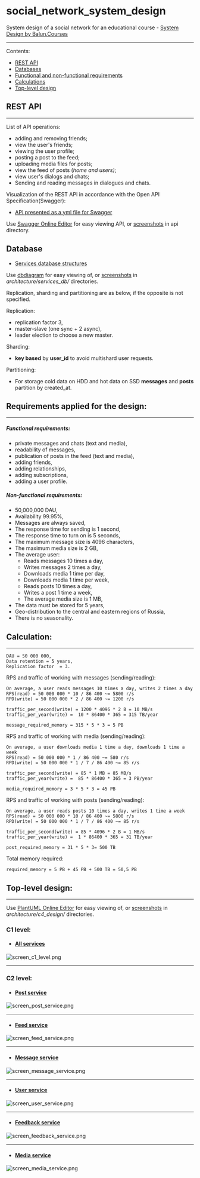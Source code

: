 # social_network_system_design
System design of a social network for an educational course -
[System Design by Balun.Courses](https://balun.courses/courses/system_design)

---

Contents:
- [REST API](#api) 
- [Databases](#db)
- [Functional and non-functional requirements](#req)
- [Calculations](#calc)
- [Top-level design](#design)

<a id="api"></a>
## REST API

---
List of API operations:
- adding and removing friends;
- view the user's friends;
- viewing the user profile;
- posting a post to the feed;
- uploading media files for posts;
- view the feed of posts (*home and users)*;
- view user's dialogs and chats;
- Sending and reading messages in dialogues and chats.

Visualization of the REST API in accordance with the Open API Specification(Swagger):
- [API presented as a yml file for Swagger](api/rest_api.yml)

Use [Swagger Online Editor](https://editor.swagger.io) for easy viewing API, 
or [screenshots](#api/) in api directory.

<a id="db"></a>
## Database
- [Services database structures](architecture/services_db)

Use [dbdiagram](https://dbdiagram.io/home ) for easy viewing
of, or [screenshots](architecture/services_db) in _architecture/services_db/_ directories.

Replication, sharding and partitioning are as below, 
if the opposite is not specified.

Replication:
- replication factor 3,
- master-slave (one sync + 2 async),
- leader election to choose a new master.

Sharding:
- **key based** by **user_id** to avoid multishard user requests.

Partitioning:

- For storage cold data on HDD and hot data on SSD **messages** and **posts** partition by created_at.

<a id="req"></a>
## Requirements applied for the design:

---
##### Functional requirements:
- private messages and chats (text and media),
- readability of messages,
- publication of posts in the feed (text and media),
- adding friends,
- adding relationships,
- adding subscriptions,
- adding a user profile.

##### Non-functional requirements:
- 50,000,000 DAU,
- Availability 99.95%,
- Messages are always saved,
- The response time for sending is 1 second,
- The response time to turn on is 5 seconds,
- The maximum message size is 4096 characters,
- The maximum media size is 2 GB,
- The average user:
  - Reads messages 10 times a day,
  - Writes messages 2 times a day,
  - Downloads media 1 time per day,
  - Downloads media 1 time per week,
  - Reads posts 10 times a day,
  - Writes a post 1 time a week,
  - The average media size is 1 MB,
- The data must be stored for 5 years,
- Geo-distribution to the central and eastern regions of Russia,
- There is no seasonality.

<a id="calc"></a>
## Calculation:

---
    DAU = 50 000 000,
    Data retention = 5 years,
    Replication factor  = 3.

RPS and traffic of working with messages (sending/reading):

    On average, a user reads messages 10 times a day, writes 2 times a day
    RPS(read) = 50 000 000 * 10 / 86 400 ~= 5800 r/s
    RPD(write) = 50 000 000 * 2 / 86 400 ~= 1200 r/s

    traffic_per_second(write) = 1200 * 4096 * 2 B = 10 MB/s  
    traffic_per_year(write) =  10 * 86400 * 365 = 315 TB/year

    message_required_memory = 315 * 5 * 3 = 5 PB

RPS and traffic of working with media (sending/reading):

    On average, a user downloads media 1 time a day, downloads 1 time a week
    RPS(read) = 50 000 000 * 1 / 86 400 ~= 580 r/s
    RPD(write) = 50 000 000 * 1 / 7 / 86 400 ~= 85 r/s

    traffic_per_second(write) = 85 * 1 MB = 85 MB/s  
    traffic_per_year(write) =  85 * 86400 * 365 = 3 PB/year

    media_required_memory = 3 * 5 * 3 = 45 PB

RPS and traffic of working with posts (sending/reading):

    On average, a user reads posts 10 times a day, writes 1 time a week
    RPS(read) = 50 000 000 * 10 / 86 400 ~= 5800 r/s
    RPD(write) = 50 000 000 * 1 / 7 / 86 400 ~= 85 r/s

    traffic_per_second(write) = 85 * 4096 * 2 B = 1 MB/s  
    traffic_per_year(write) =  1 * 86400 * 365 = 31 TB/year

    post_required_memory = 31 * 5 * 3= 500 TB

Total memory required:

    required_memory = 5 PB + 45 PB + 500 TB = 50,5 PB

<a id="design"></a>
## Top-level design:

---

Use [PlantUML Online Editor](http://www.plantuml.com/plantuml/uml/) for easy viewing
of, or [screenshots](architecture/с4_design) in _architecture/с4_design/_ directories.

### C1 level:
- #### [All services](architecture/с4_design/c1_level)
![screen_c1_level.png](architecture%2F%D1%814_design%2Fc1_level%2Fscreen_c1_level.png)

---

### C2 level:
-  #### [Post service](architecture/с4_design/c2_level/post_service)
![screen_post_service.png](architecture%2F%D1%814_design%2Fc2_level%2Fpost_service%2Fscreen_post_service.png)

---

-  #### [Feed service](architecture/с4_design/c2_level/feed_service)
![screen_feed_service.png](architecture%2F%D1%814_design%2Fc2_level%2Ffeed_service%2Fscreen_feed_service.png)

---

-  #### [Message service](architecture/с4_design/c2_level/message_service)
![screen_message_service.png](architecture%2F%D1%814_design%2Fc2_level%2Fmessage_service%2Fscreen_message_service.png)

---

-  #### [User service](architecture/с4_design/c2_level/user_service)
![screen_user_service.png](architecture%2F%D1%814_design%2Fc2_level%2Fuser_service%2Fscreen_user_service.png)

---

-  #### [Feedback service](architecture/с4_design/c2_level/feedback_service)
![screen_feedback_service.png](architecture%2F%D1%814_design%2Fc2_level%2Ffeedback_service%2Fscreen_feedback_service.png)

---

-  #### [Media service](architecture/с4_design/c2_level/media_service)
![screen_media_service.png](architecture%2F%D1%814_design%2Fc2_level%2Fmedia_service%2Fscreen_media_service.png)
